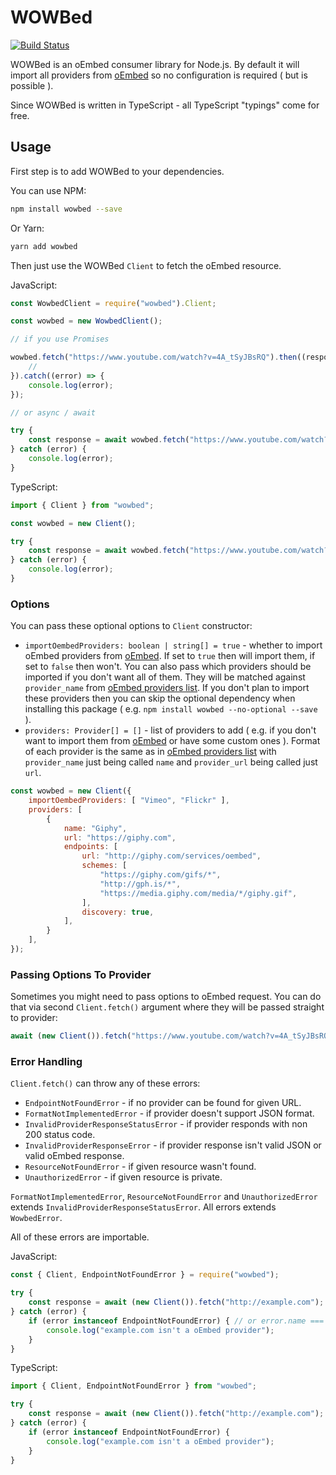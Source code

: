 # WOWBed

[![Build Status](https://travis-ci.org/rATRIJS/wowbed.svg?branch=master)](https://travis-ci.org/rATRIJS/wowbed)

WOWBed is an oEmbed consumer library for Node.js. By default it will import all providers from [oEmbed](https://oembed.com/) so no configuration is required ( but is possible ).

Since WOWBed is written in TypeScript - all TypeScript "typings" come for free.

## Usage

First step is to add WOWBed to your dependencies.

You can use NPM:

```sh
npm install wowbed --save
```

Or Yarn:

```sh
yarn add wowbed
```

Then just use the WOWBed `Client` to fetch the oEmbed resource.

JavaScript:

```js
const WowbedClient = require("wowbed").Client;

const wowbed = new WowbedClient();

// if you use Promises

wowbed.fetch("https://www.youtube.com/watch?v=4A_tSyJBsRQ").then((response) => {
    //
}).catch((error) => {
    console.log(error);
});

// or async / await

try {
    const response = await wowbed.fetch("https://www.youtube.com/watch?v=4A_tSyJBsRQ");
} catch (error) {
    console.log(error);
}
```

TypeScript:

```ts
import { Client } from "wowbed";

const wowbed = new Client();

try {
    const response = await wowbed.fetch("https://www.youtube.com/watch?v=4A_tSyJBsRQ");
} catch (error) {
    console.log(error);
}
```

### Options

You can pass these optional options to `Client` constructor:

* `importOembedProviders: boolean | string[] = true` - whether to import oEmbed providers from [oEmbed](https://oembed.com/). If set to `true` then will import them, if set to `false` then won't. You can also pass which providers should be imported if you don't want all of them. They will be matched against `provider_name` from [oEmbed providers list](https://oembed.com/providers.json). If you don't plan to import these providers then you can skip the optional dependency when installing this package ( e.g. `npm install wowbed --no-optional --save` ).
* `providers: Provider[] = []` - list of providers to add ( e.g. if you don't want to import them from [oEmbed](https://oembed.com) or have some custom ones ). Format of each provider is the same as in [oEmbed providers list](https://oembed.com/providers.json) with `provider_name` just being called `name` and `provider_url` being called just `url`.

```js
const wowbed = new Client({
    importOembedProviders: [ "Vimeo", "Flickr" ],
    providers: [
        {
            name: "Giphy",
            url: "https://giphy.com",
            endpoints: [
                url: "http://giphy.com/services/oembed",
                schemes: [
                    "https://giphy.com/gifs/*",
                    "http://gph.is/*",
                    "https://media.giphy.com/media/*/giphy.gif",
                ],
                discovery: true,
            ],
        }
    ],
});
```

### Passing Options To Provider

Sometimes you might need to pass options to oEmbed request. You can do that via second `Client.fetch()` argument where they will be passed straight to provider:

```js
await (new Client()).fetch("https://www.youtube.com/watch?v=4A_tSyJBsRQ", { maxWidth: 1000 });
```

### Error Handling

`Client.fetch()` can throw any of these errors:

* `EndpointNotFoundError` - if no provider can be found for given URL.
* `FormatNotImplementedError` - if provider doesn't support JSON format.
* `InvalidProviderResponseStatusError` - if provider responds with non 200 status code.
* `InvalidProviderResponseError` - if provider response isn't valid JSON or valid oEmbed response.
* `ResourceNotFoundError` - if given resource wasn't found.
* `UnauthorizedError` - if given resource is private.

`FormatNotImplementedError`, `ResourceNotFoundError` and `UnauthorizedError` extends `InvalidProviderResponseStatusError`. All errors extends `WowbedError`.

All of these errors are importable.

JavaScript:

```js
const { Client, EndpointNotFoundError } = require("wowbed");

try {
    const response = await (new Client()).fetch("http://example.com");
} catch (error) {
    if (error instanceof EndpointNotFoundError) { // or error.name === "EndpointNotFoundError"
        console.log("example.com isn't a oEmbed provider");
    }
}
```

TypeScript:

```ts
import { Client, EndpointNotFoundError } from "wowbed";

try {
    const response = await (new Client()).fetch("http://example.com");
} catch (error) {
    if (error instanceof EndpointNotFoundError) {
        console.log("example.com isn't a oEmbed provider");
    }
}
```
